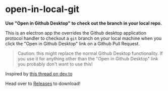 # open-in-local-git

**Use "Open in Github Desktop" to check out the branch in your local repo.**

This is an electron app the overrides the Github desktop application protocol handler to checkout
a `git` branch on your local machine when you click the "Open in Github Desktop" link on a Github Pull Request.

> Caution: this might replace the normal Github Desktop functionality. If you use it for anything other than the "Open in Github Desktop" link you probably don't want to use this!

Inspired by [this thread on dev.to](https://dev.to/ben/i-use-the-github-desktop-app-for-one-thing-am-i-doing-this-wrong-1i00)

Head over to [Releases](/releases) to download!
